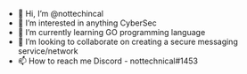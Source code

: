 - 👋 Hi, I’m @nottechincal
- 👀 I’m interested in anything CyberSec
- 🌱 I’m currently learning GO programming language
- 💞️ I’m looking to collaborate on creating a secure messaging service/network
- 📫 How to reach me Discord - nottechnical#1453

<!---
nottechincal/nottechincal is a ✨ special ✨ repository because its `README.md` (this file) appears on your GitHub profile.
You can click the Preview link to take a look at your changes.
--->
